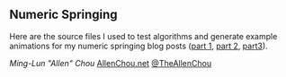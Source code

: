 ## Numeric Springing
Here are the source files I used to test algorithms and generate example animations for my numeric springing blog posts ([part 1](http://allenchou.net/2015/04/game-math-precise-control-over-numeric-springing/), [part 2](http://allenchou.net/2015/04/game-math-numeric-springing-examples/), [part3](http://allenchou.net/2015/04/game-math-more-on-numeric-springing/)).

*Ming-Lun "Allen" Chou*
[AllenChou.net](http://AllenChou.net)
[@TheAllenChou](http://twitter.com/TheAllenChou)
